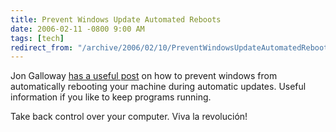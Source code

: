 ```yaml
---
title: Prevent Windows Update Automated Reboots
date: 2006-02-11 -0800 9:00 AM
tags: [tech]
redirect_from: "/archive/2006/02/10/PreventWindowsUpdateAutomatedReboots.aspx/"
---
```


Jon Galloway [has a useful
post](http://weblogs.asp.net/jgalloway/archive/2006/02/11/438009.aspx "Steps to Prevent Automatic Reboots")
on how to prevent windows from automatically rebooting your machine
during automatic updates. Useful information if you like to keep
programs running.

Take back control over your computer. Viva la revolución!

